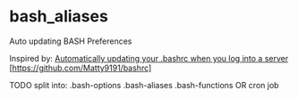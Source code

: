 # bash_aliases
Auto updating BASH Preferences

Inspired by: [Automatically updating your .bashrc when you log into a server](http://prefetch.net/blog/index.php/2017/01/25/automatically-updating-your-bashrc-when-you-log-into-a-server/) [https://github.com/Matty9191/bashrc]

TODO split into:
.bash-options 
.bash-aliases 
.bash-functions
OR cron job
